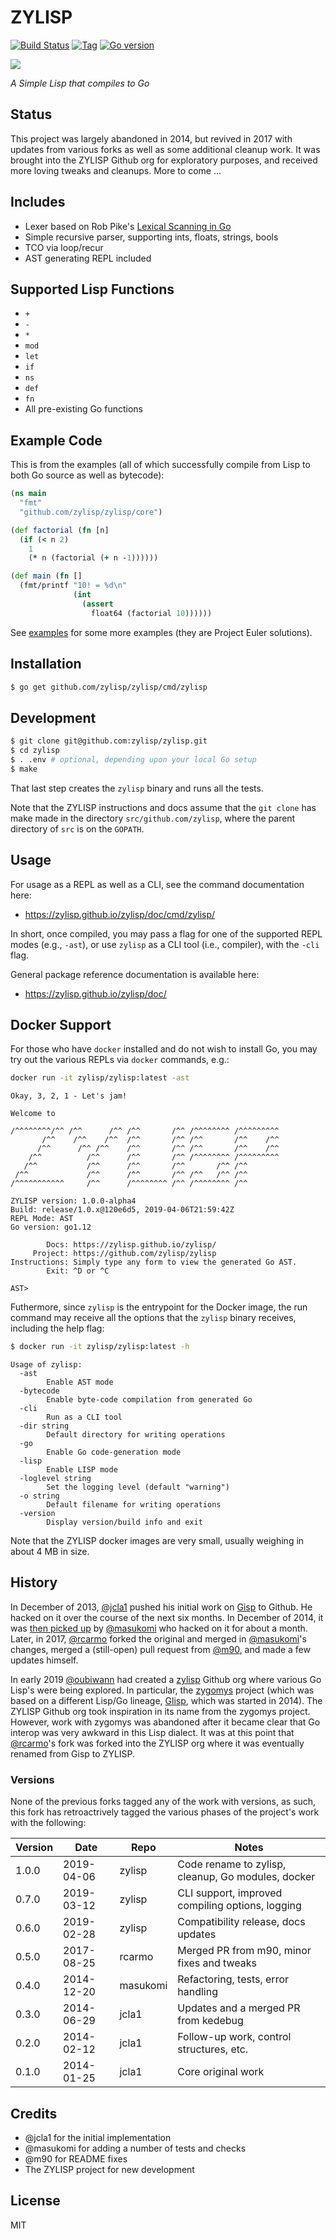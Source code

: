 # ZYLISP

[![Build Status][travis-badge]][travis]
[![Tag][tag-badge]][tag]
[![Go version][go-v]](.travis.yml)

[![][logo]][logo-large]

*A Simple Lisp that compiles to Go*


## Status

This project was largely abandoned in 2014, but revived in 2017 with updates
from various forks as well as some additional cleanup work. It was brought into
the ZYLISP Github org for exploratory purposes, and received more loving tweaks
and cleanups. More to come ...


## Includes

- Lexer based on Rob Pike's
  [Lexical Scanning in Go](https://talks.golang.org/2011/lex.slide)
- Simple recursive parser, supporting ints, floats, strings, bools
- TCO via loop/recur
- AST generating REPL included


## Supported Lisp Functions

* `+`
* `-`
* `*`
* `mod`
* `let`
* `if`
* `ns`
* `def`
* `fn`
* All pre-existing Go functions


## Example Code

This is from the examples (all of which successfully compile from Lisp to both
Go source as well as bytecode):

```clj
(ns main
  "fmt"
  "github.com/zylisp/zylisp/core")

(def factorial (fn [n]
  (if (< n 2)
    1
    (* n (factorial (+ n -1))))))

(def main (fn []
  (fmt/printf "10! = %d\n"
              (int
                (assert
                  float64 (factorial 10))))))
```

See [examples](examples) for some more examples (they are Project Euler
solutions).


## Installation

```bash
$ go get github.com/zylisp/zylisp/cmd/zylisp
```


## Development

```bash
$ git clone git@github.com:zylisp/zylisp.git
$ cd zylisp
$ . .env # optional, depending upon your local Go setup
$ make
```

That last step creates the `zylisp` binary and runs all the tests.

Note that the ZYLISP instructions and docs assume that the `git clone` has 
make made in the directory `src/github.com/zylisp`, where the parent directory
of `src` is on the `GOPATH`.


## Usage

For usage as a REPL as well as a CLI, see the command documentation here:
 * https://zylisp.github.io/zylisp/doc/cmd/zylisp/

 In short, once compiled, you may pass a flag for one of the supported REPL
 modes (e.g., `-ast`), or use `zylisp` as a CLI tool (i.e., compiler), with the 
 `-cli` flag.

General package reference documentation is available here:
 * https://zylisp.github.io/zylisp/doc/


## Docker Support

For those who have `docker` installed and do not wish to install Go, you may 
try out the various REPLs via `docker` commands, e.g.:

```bash
docker run -it zylisp/zylisp:latest -ast
```
```
Okay, 3, 2, 1 - Let's jam!

Welcome to

/^^^^^^^^/^^ /^^      /^^ /^^       /^^ /^^^^^^^^ /^^^^^^^^^
       /^^    /^^    /^^  /^^       /^^ /^^       /^^    /^^
      /^^      /^^ /^^    /^^       /^^ /^^       /^^    /^^
    /^^          /^^      /^^       /^^ /^^^^^^^^ /^^^^^^^^^
   /^^           /^^      /^^       /^^       /^^ /^^
 /^^             /^^      /^^       /^^ /^^   /^^ /^^
/^^^^^^^^^^^     /^^      /^^^^^^^^ /^^ /^^^^^^^^ /^^

ZYLISP version: 1.0.0-alpha4
Build: release/1.0.x@120e6d5, 2019-04-06T21:59:42Z
REPL Mode: AST
Go version: go1.12

        Docs: https://zylisp.github.io/zylisp/
     Project: https://github.com/zylisp/zylisp
Instructions: Simply type any form to view the generated Go AST.
        Exit: ^D or ^C

AST>
```

Futhermore, since `zylisp` is the entrypoint for the Docker image, the run 
command may receive all the options that the `zylisp` binary receives, 
including the help flag:

```bash
$ docker run -it zylisp/zylisp:latest -h
```
```
Usage of zylisp:
  -ast
    	Enable AST mode
  -bytecode
    	Enable byte-code compilation from generated Go
  -cli
    	Run as a CLI tool
  -dir string
    	Default directory for writing operations
  -go
    	Enable Go code-generation mode
  -lisp
    	Enable LISP mode
  -loglevel string
    	Set the logging level (default "warning")
  -o string
    	Default filename for writing operations
  -version
    	Display version/build info and exit
```

Note that the ZYLISP docker images are very small, usually weighing in about
4 MB in size.


## History 

In December of 2013, [@jcla1](https://github.com/jcla1) pushed his initial
work on [Gisp](https://github.com/jcla1/gisp) to Github. He hacked on it over 
the course of the next six months. In December of 2014, it was 
[then picked up](https://github.com/masukomi/gisp) by 
[@masukomi](https://github.com/masukomi) who hacked on it for about a month.
Later, in 2017, [@rcarmo](https://github.com/rcarmo) forked the original and
merged in [@masukomi](https://github.com/masukomi)'s changes, merged a
(still-open) pull request from [@m90](https://github.com/m90), and made a few
updates himself. 

In early 2019 [@oubiwann](https://github.com/oubiwann) had created a 
[zylisp](https://github.com/zylisp) Github org where various Go Lisp's were 
being explored. In particular, the 
[zygomys](https://github.com/glycerine/zygomys) project (which was based on
a different Lisp/Go lineage, [Glisp](https://github.com/zhemao/glisp), which 
was started in 2014). The ZYLISP Github org took inspiration in its name from
the zygomys project. However, work with zygomys was abandoned after it became 
clear that Go interop was very awkward in this Lisp dialect. It was at this 
point that [@rcarmo](https://github.com/rcarmo)'s fork was forked into the 
ZYLISP org where it was eventually renamed from Gisp to ZYLISP.

### Versions

None of the previous forks tagged any of the work with versions, as such, this
fork has retroactrively tagged the various phases of the project's work with 
the following:

| Version | Date       | Repo     | Notes
|---------|------------|----------|----------------------------------------
| 1.0.0   | 2019-04-06 | zylisp   | Code rename to zylisp, cleanup, Go modules, docker
| 0.7.0   | 2019-03-12 | zylisp   | CLI support, improved compiling options, logging
| 0.6.0   | 2019-02-28 | zylisp   | Compatibility release, docs updates
| 0.5.0   | 2017-08-25 | rcarmo   | Merged PR from m90, minor fixes and tweaks
| 0.4.0   | 2014-12-20 | masukomi | Refactoring, tests, error handling
| 0.3.0   | 2014-06-29 | jcla1    | Updates and a merged PR from kedebug
| 0.2.0   | 2014-02-12 | jcla1    | Follow-up work, control structures, etc.
| 0.1.0   | 2014-01-25 | jcla1    | Core original work
    

## Credits

* @jcla1 for the initial implementation
* @masukomi for adding a number of tests and checks
* @m90 for README fixes
* The ZYLISP project for new development


## License

MIT


<!-- Named page links below: /-->

[logo]: https://avatars2.githubusercontent.com/u/48034771?s=250
[logo-large]: https://avatars2.githubusercontent.com/u/48034771
[travis]: https://travis-ci.org/zylisp/zylisp
[travis-badge]: https://travis-ci.org/zylisp/zylisp.png?branch=master
[tag-badge]: https://img.shields.io/github/tag/zylisp/zylisp.svg
[tag]: https://github.com/zylisp/zylisp/tags
[go-v]: https://img.shields.io/badge/Go-1.12-blue.svg
